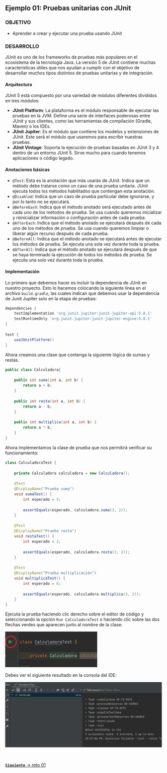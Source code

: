 ## Ejemplo 01: Pruebas unitarias con JUnit 

### OBJETIVO

- Aprender a crear y ejecutar una prueba usando JUnit 

### DESARROLLO

JUnit es uno de los frameworks de pruebas más populares en el ecosistema de la tecnología Java. La versión 5 de JUnit contiene muchas características útiles que nos ayudan a cumplir con el objetivo de desarrollar muchos tipos distintos de pruebas unitarias y de integración. 

#### Arquitectura

JUnit 5 está compuesto por una variedad de módulos diferentes divididos en tres módulos:

- **JUnit Platform**: La plataforma es el módulo responsable de ejecutar las pruebas en la JVM. Define una serie de interfaces poderosas entre JUnit y sus clientes, como las herramientas de compilación (Gradle, Maven) o los IDEs.
- **JUnit Jupiter**: Es el módulo que contiene los modelos y extensiones de JUnit. Este será el módulo que usaremos para escribir nuestras pruebas.
- **JUnit Vintage**: Soporta la ejecución de pruebas basadas en JUnit 3 y 4 dentro de un entorno JUnit 5. Sirve mucho para cuando tenemos aplicaciones o código legado.

#### Anotaciones básicas

- `@Test`: Esta es la anotación que más usarás de JUnit. Indica que un método debe tratarse como un caso de una prueba unitaria. JUnit ejecuta todos los métodos habilitados que contengan esta anotación.
- `@Disabled`: Indica que un caso de prueba particular debe ignorarse, y por lo tanto no se ejecutará.
- `@BeforeEach`: Indica que el método anotado será ejecutado antes de cada uno de los métodos de prueba. Se usa cuando queremos inicializar y reinicializar información o configuración antes de cada prueba.
- `@AfterEach`: Indica que el método anotado se ejecutará después de cada uno de los métodos de prueba. Se usa cuando queremos limpiar o liberar algún recurso después de cada prueba.
- `@BeforeAll`: Indica que el método anotado se ejecutará antes de ejecutar los métodos de prueba. Se ejecuta una sola vez durante toda la prueba.
- `@AfterAll`: Indica que el método anotado se ejecutará después de que se haya terminado la ejecución de todos los métodos de prueba. Se ejecuta una solo vez durante toda la prueba.


#### Implementación

Lo primero que debemos hacer es incluir la dependencia de JUnit en nuestro proyecto. Esto lo hacemos colocando la siguiente línea en el archivo `build.gradle`, las cuales indican que debemos usar la dependencia de Junit Jupiter solo en la etapa de pruebas:

```groovy
dependencies {
    testImplementation 'org.junit.jupiter:junit-jupiter-api:5.8.1'
    testRuntimeOnly 'org.junit.jupiter:junit-jupiter-engine:5.8.1'
}

test {
    useJUnitPlatform()
}

```

Ahora creamos una clase que contenga la siguiente lógica de sumas y restas.

```java
public class Calculadora{

    public int suma(int a, int b) {
        return a + b;
    }

    public int resta(int a, int b) {
        return a - b;
    }

    public int multiplica(int a, int b) {
        return a * b;
    }
}

```

Ahora implementamos la clase de prueba que nos permitirá verificar su funcionamiento:

```java
class CalculadoraTest {

    private Calculadora calculadora = new Calculadora();

    @Test
    @DisplayName("Prueba suma")
    void sumaTest() {
        int esperado = 5;

        assertEquals(esperado, calculadora.suma(3, 2));
    }

    @Test
    @DisplayName("Prueba resta")
    void restaTest() {
        int esperado = 1;

        assertEquals(esperado, calculadora.resta(3, 2));
    }

    @Test
    @DisplayName("Prueba multiplicación")
    void multiplicaTest() {
        int esperado = 6;

        assertEquals(esperado, calculadora.multiplica(3, 2));
    }
}
```


Ejecuta la prueba haciendo clic derecho sobre el editor de código y seleccionando la opción `Run CalculadoraTest` o haciendo clic sobre las dos flechas verdes que aparecen junto al nombre de la clase:

![imagen](img/img_01.png)

Debes ver el siguiente resultado en la consola del IDE:

![imagen](img/img_02.png)


<br>

[**`Siguiente`** -> reto 01](../Reto-01/)